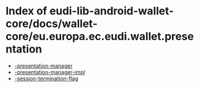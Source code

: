 # Index of eudi-lib-android-wallet-core/docs/wallet-core/eu.europa.ec.eudi.wallet.presentation

- [-presentation-manager](/eudi-lib-android-wallet-core/docs/wallet-core/eu.europa.ec.eudi.wallet.presentation/-presentation-manager/)
- [-presentation-manager-impl](/eudi-lib-android-wallet-core/docs/wallet-core/eu.europa.ec.eudi.wallet.presentation/-presentation-manager-impl/)
- [-session-termination-flag](/eudi-lib-android-wallet-core/docs/wallet-core/eu.europa.ec.eudi.wallet.presentation/-session-termination-flag/)